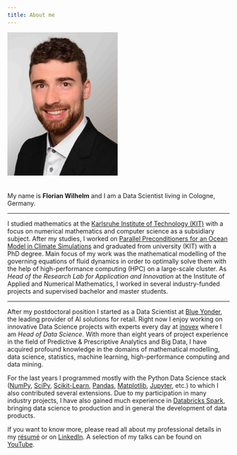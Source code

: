 ```yaml
---
title: About me
---
```

<img width="250px"
style="margin-right: 20px; margin-bottom: 20px"
src="/images/myself.jpeg"/><br>

My name is **Florian Wilhelm** and I am a Data Scientist living in Cologne, Germany.

----------

I studied mathematics at the [Karlsruhe Institute of Technology (KIT)](https://www.kit.edu/english/)
with a focus on numerical mathematics and computer science as a subsidiary subject.
After my studies, I worked on
[Parallel Preconditioners for an Ocean Model in Climate Simulations](http://digbib.ubka.uni-karlsruhe.de/volltexte/documents/2049536)
and graduated from university (KIT) with a PhD degree. Main focus of my work was the
mathematical modelling of the governing equations of fluid dynamics in order to optimally
solve them with the help of high-performance computing (HPC) on a large-scale cluster.
As *Head of the Research Lab for Application and Innovation* at the Institute of Applied and
Numerical Mathematics, I worked in several industry-funded projects
and supervised bachelor and master students.

----------

After my postdoctoral position I started as a Data Scientist at [Blue Yonder](https://blueyonder.com/),
the leading provider of AI solutions for retail.
Right now I enjoy working on innovative Data Science projects with experts every day at [inovex](https://www.inovex.de/en/)
where I am *Head of Data Science*.
With more than eight years of project experience in the field of Predictive & Prescriptive Analytics and
Big Data, I have acquired profound knowledge in the domains of mathematical modelling, data science, statistics,
machine learning, high-performance computing and data mining.

For the last years I programmed mostly with the Python Data Science stack ([NumPy](https://numpy.org/),
[SciPy](https://www.scipy.org/), [Scikit-Learn](https://scikit-learn.org/),
[Pandas](https://pandas.pydata.org/), [Matplotlib](https://matplotlib.org/),
[Jupyter](https://jupyter.org/), etc.) to which I also contributed several extensions.
Due to my participation in many industry projects, I have also gained much experience
in [Databricks Spark](https://databricks.com/de/spark/about), bringing data science to production and in general
the development of data products. 

If you want to know more, please read all about my professional details in my
[résumé]({static}/documents/Resume.pdf) or on
[LinkedIn](https://de.linkedin.com/in/florian-wilhelm-621ba834).
A selection of my talks can be found on [YouTube](https://www.youtube.com/playlist?list=PLbwNllFeVTzoXFzwWP7oTNOxrwuP_rEip).
